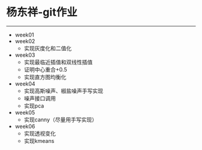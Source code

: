 # 杨东祥-git作业
---
* week01
* week02
  * 实现灰度化和二值化
* week03
  * 实现最临近插值和双线性插值
  * 证明中心重合+0.5
  * 实现直方图均衡化
* week04
  * 实现高斯噪声、椒盐噪声手写实现
  * 噪声接口调用
  * 实现pca
* week05
  * 实现canny（尽量用手写实现）
* week06
  * 实现透视变化
  * 实现kmeans


